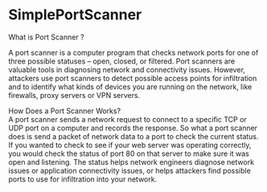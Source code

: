 # SimplePortScanner
What is Port Scanner ? 

A port scanner is a computer program that checks network ports for one of three possible statuses – open, closed, or filtered.  Port scanners are valuable tools in diagnosing network and connectivity issues. However, attackers use port scanners to detect possible access points for infiltration and to identify what kinds of devices you are running on the network, like firewalls, proxy servers or VPN servers. 

How Does a Port Scanner Works?  
A port scanner sends a network request to connect to a specific TCP or UDP port on a computer and records the response.  So what a port scanner does is send a packet of network data to a port to check the current status. If you wanted to check to see if your web server was operating correctly, you would check the status of port 80 on that server to make sure it was open and listening.  The status helps network engineers diagnose network issues or application connectivity issues, or helps attackers find possible ports to use for infiltration into your network.


